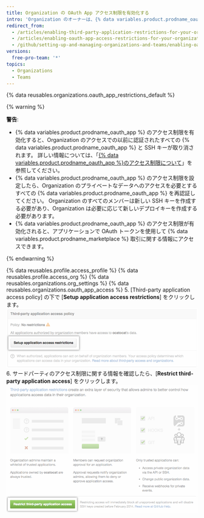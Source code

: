 ```yaml
---
title: Organization の OAuth App アクセス制限を有効化する
intro: 'Organization のオーナーは、{% data variables.product.prodname_oauth_app %} のアクセス制限を有効化して、信頼されていないアプリが Organization のリソースにアクセスするのを防止できます。その場合も Organization のメンバーは {% data variables.product.prodname_oauth_app %} を個人アカウントで使用できます。'
redirect_from:
  - /articles/enabling-third-party-application-restrictions-for-your-organization/
  - /articles/enabling-oauth-app-access-restrictions-for-your-organization
  - /github/setting-up-and-managing-organizations-and-teams/enabling-oauth-app-access-restrictions-for-your-organization
versions:
  free-pro-team: '*'
topics:
  - Organizations
  - Teams
---
```


{% data reusables.organizations.oauth_app_restrictions_default %}

{% warning %}

**警告**:
- {% data variables.product.prodname_oauth_app %} のアクセス制限を有効化すると、Organization のアクセスでの以前に認証されたすべての {% data variables.product.prodname_oauth_app %} と SSH キーが取り消されます。 詳しい情報については、「[{% data variables.product.prodname_oauth_app %}のアクセス制限について](/articles/about-oauth-app-access-restrictions)」を参照してください。
- {% data variables.product.prodname_oauth_app %} のアクセス制限を設定したら、Organization のプライベートなデータへのアクセスを必要とするすべての {% data variables.product.prodname_oauth_app %} を再認証してください。 Organization のすべてのメンバーは新しい SSH キーを作成する必要があり、Organization は必要に応じて新しいデプロイキーを作成する必要があります。
- {% data variables.product.prodname_oauth_app %} のアクセス制限が有効化されると、アプリケーションで OAuth トークンを使用して {% data variables.product.prodname_marketplace %} 取引に関する情報にアクセスできます。

{% endwarning %}

{% data reusables.profile.access_profile %}
{% data reusables.profile.access_org %}
{% data reusables.organizations.org_settings %}
{% data reusables.organizations.oauth_app_access %}
5. [Third-party application access policy] の下で [**Setup application access restrictions**] をクリックします。 ![制限の設定ボタン](/assets/images/help/settings/settings-third-party-set-up-restrictions.png)
6. サードパーティのアクセス制限に関する情報を確認したら、[**Restrict third-party application access**] をクリックします。 ![制限の確認ボタン](/assets/images/help/settings/settings-third-party-restrict-confirm.png)
